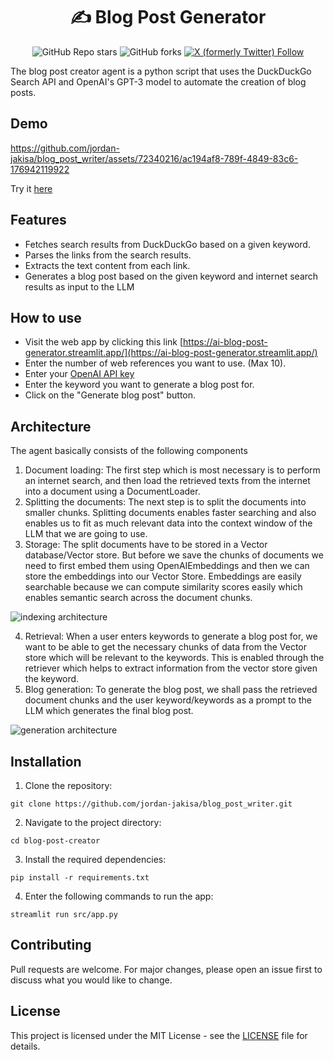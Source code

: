 <h1 align="center">✍️ Blog Post Generator</h1>

<div id="top" align="center">
  
![GitHub Repo stars](https://img.shields.io/github/stars/jordan-jakisa/blog_post_writer?style=social)
![GitHub forks](https://img.shields.io/github/forks/jordan-jakisa/blog_post_writer?style=social)
[![X (formerly Twitter) Follow](https://img.shields.io/twitter/follow/JakisaJordan)](https://twitter.com/JakisaJordan)

</div>

The blog post creator agent is a python script that uses the DuckDuckGo Search API and OpenAI's GPT-3 model to automate the creation of blog posts.

## Demo
https://github.com/jordan-jakisa/blog_post_writer/assets/72340216/ac194af8-789f-4849-83c6-176942119922

Try it [here](https://ai-blog-post-generator.streamlit.app/)


## Features
- Fetches search results from DuckDuckGo based on a given keyword.
- Parses the links from the search results.
- Extracts the text content from each link.
- Generates a blog post based on the given keyword and internet search results as input to the LLM

## How to use
- Visit the web app by clicking this link [https://ai-blog-post-generator.streamlit.app/](https://ai-blog-post-generator.streamlit.app/)
- Enter the number of web references you want to use. (Max 10).
- Enter your [OpenAI API key](https://platform.openai.com/api-keys)
- Enter the keyword you want to generate a blog post for.
- Click on the "Generate blog post" button.

## Architecture
The agent basically consists of the following components

1. Document loading: The first step which is most necessary is to perform an internet search, and then load the retrieved texts from the internet into a document using a DocumentLoader. 
2. Splitting the documents: The next step is to split the documents into smaller chunks. Splitting documents enables faster searching and also enables us to fit as much relevant data into the context window of the LLM that we are going to use.
3. Storage: The split documents have to be stored in a Vector database/Vector store. But before we save the chunks of documents we need to first embed them using OpenAIEmbeddings and then we can store the embeddings into our Vector Store. Embeddings are easily searchable because we can compute similarity scores easily which enables semantic search across the document chunks.

![indexing architecture](https://github.com/jordan-jakisa/blog_post_writer/assets/72340216/c1b4f7cf-d113-4ae1-9371-a12013931cb6)

4. Retrieval: When  a user enters keywords to generate a blog post for, we want to be able to get the necessary chunks of data from the Vector store which will be relevant to the keywords. This is enabled through the retriever which helps to extract information from the vector store given the keyword.
5. Blog generation: To generate the blog post, we shall pass the retrieved document chunks and the user keyword/keywords as a prompt to the LLM which generates the final blog post.

![generation architecture](https://github.com/jordan-jakisa/blog_post_writer/assets/72340216/ca11afdd-0933-4ee6-9964-162ad4d5a188)

## Installation

1. Clone the repository:
```
git clone https://github.com/jordan-jakisa/blog_post_writer.git
```
2. Navigate to the project directory:
```
cd blog-post-creator
```
3. Install the required dependencies:
```
pip install -r requirements.txt
```
4. Enter the following commands to run the app:
```
streamlit run src/app.py
```

## Contributing
Pull requests are welcome. For major changes, please open an issue first to discuss what you would like to change.

## License
This project is licensed under the MIT License - see the [LICENSE](LICENSE) file for details.
